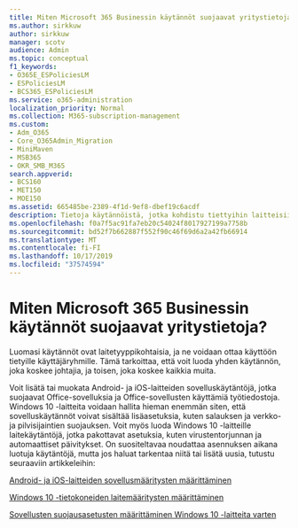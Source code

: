 ```yaml
---
title: Miten Microsoft 365 Businessin käytännöt suojaavat yritystietoja?
ms.author: sirkkuw
author: sirkkuw
manager: scotv
audience: Admin
ms.topic: conceptual
f1_keywords:
- O365E_ESPoliciesLM
- ESPoliciesLM
- BCS365_ESPoliciesLM
ms.service: o365-administration
localization_priority: Normal
ms.collection: M365-subscription-management
ms.custom:
- Adm_O365
- Core_O365Admin_Migration
- MiniMaven
- MSB365
- OKR_SMB_M365
search.appverid:
- BCS160
- MET150
- MOE150
ms.assetid: 665485be-2389-4f1d-9ef8-dbef19c6acdf
description: Tietoja käytännöistä, jotka kohdistu tiettyihin laitteisiin ja suojaus ryhmiin yrityksen tietojen suojaamiseksi käyttäjän henkilökohtaisissa laitteissa.
ms.openlocfilehash: f0a7f5ac91fa7eb20c54024f8017927199a7758b
ms.sourcegitcommit: bd52f7b662887f552f90c46f69d6a2a42fb66914
ms.translationtype: MT
ms.contentlocale: fi-FI
ms.lasthandoff: 10/17/2019
ms.locfileid: "37574594"
---
```

# <a name="how-policies-in-microsoft-365-business-protect-company-data"></a>Miten Microsoft 365 Businessin käytännöt suojaavat yritystietoja?

Luomasi käytännöt ovat laitetyyppikohtaisia, ja ne voidaan ottaa käyttöön tietyille käyttäjäryhmille. Tämä tarkoittaa, että voit luoda yhden käytännön, joka koskee johtajia, ja toisen, joka koskee kaikkia muita.
  
Voit lisätä tai muokata Android- ja iOS-laitteiden sovelluskäytäntöjä, jotka suojaavat Office-sovelluksia ja Office-sovellusten käyttämiä työtiedostoja. Windows 10 -laitteita voidaan hallita hieman enemmän siten, että sovelluskäytännöt voivat sisältää lisäasetuksia, kuten salauksen ja verkko- ja pilvisijaintien suojauksen. Voit myös luoda Windows 10 -laitteille laitekäytäntöjä, jotka pakottavat asetuksia, kuten virustentorjunnan ja automaattiset päivitykset. On suositeltavaa noudattaa asennuksen aikana luotuja käytäntöjä, mutta jos haluat tarkentaa niitä tai lisätä uusia, tutustu seuraaviin artikkeleihin:
  
[Android- ja iOS-laitteiden sovellusmääritysten määrittäminen](app-protection-settings-for-android-and-ios.md)
  
[Windows 10 -tietokoneiden laitemääritysten määrittäminen](protection-settings-for-windows-10-pcs.md)
  
[Sovellusten suojausasetusten määrittäminen Windows 10 -laitteita varten](protection-settings-for-windows-10-devices.md)
  

